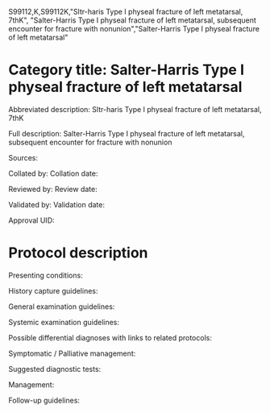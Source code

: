 S99112,K,S99112K,"Sltr-haris Type I physeal fracture of left metatarsal, 7thK", "Salter-Harris Type I physeal fracture of left metatarsal, subsequent encounter for fracture with nonunion","Salter-Harris Type I physeal fracture of left metatarsal"
# Category title: Salter-Harris Type I physeal fracture of left metatarsal

Abbreviated description: Sltr-haris Type I physeal fracture of left metatarsal, 7thK

Full description: Salter-Harris Type I physeal fracture of left metatarsal, subsequent encounter for fracture with nonunion

Sources:

Collated by:
Collation date:

Reviewed by:
Review date:

Validated by:
Validation date:

Approval UID:

# Protocol description

Presenting conditions:

History capture guidelines:

General examination guidelines:

Systemic examination guidelines:

Possible differential diagnoses with links to related protocols:

Symptomatic / Palliative management:

Suggested diagnostic tests:

Management:

Follow-up guidelines:
